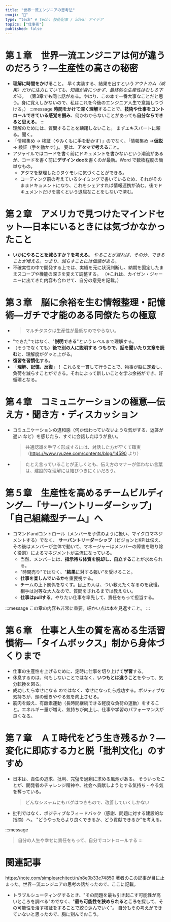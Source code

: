 ```yaml
---
title: "世界一流エンジニアの思考法"
emoji: "🤔"
type: "tech" # tech: 技術記事 / idea: アイデア
topics: ["仕事術"]
published: false
---
```


# 第１章　世界一流エンジニアは何が違うのだろう？―生産性の高さの秘密

- **理解に時間をかける**こと。
  早く実装する、結果を出すという*アウトカム（成果）だけに注力していても、知識が身につかず、最終的な生産性はむしろ下がる*。
  （第3章でも同じ話がある。やはり、この本で一番大事なことだと思う。身に覚えしかないので、私はこれを今後のエンジニア人生で意識しつづける。）
  :::message
  **時間をかけて深く理解**することで、**技術や仕事をコントロールできている感覚を掴み**、何かわからないことがあっても**自分ならできると思える**。
  :::
- 理解のためには、質問することを躊躇しないこと。
  まずエキスパートに頼る。聞く。
- 「情報集め → 検証（やみくもに手を動かす）」のでなく、「情報集め →**仮説**→ 検証（手を動かす）」。
  要は、**アタマで考える**こと。
- アジャイルではコードを書く前にドキュメントを書かないという潮流があるが、コードを書く前に**デザイン doc**を書くのが最新。Word で数枚程度の簡単なもの。
  - アタマを整理したりヌケモレに気づくことができる。
  - コーディング前の考えているタイミングで書いているため、それがそのままドキュメントになり、これをシェアすれば情報連携が済む。後でドキュメントだけを書くという退屈なことをしないで済む。

# 第２章　アメリカで見つけたマインドセット―日本にいるときには気づかなかったこと

- **いかにやることを減らすか？を考える**。
  *やることが減れば、その分、できることが増える。つまり、減らすことには価値がある。*
- 不確実性の中で開発する上では、実績を元に状況判断し、納期を固定したままスコープや機能の深さを変えて調整する。
  （※これは、カイゼン・ジャーニーに出てきた内容も合わせて、自分の意見を記載。）

# 第３章　脳に余裕を生む情報整理・記憶術―ガチで才能のある同僚たちの極意

- >マルチタスクは生産性が最低なのでやらない。
- "できた"ではなく、"**説明できる**"というレベルまで理解する。
- （そうでなくても）**後で別の人に説明する つもりで、話を聞いたり文章を読む**と、理解度がグッと上がる。
- **復習を習慣化**する。
- 「**理解、記憶、反復**」！
  これらを一貫して行うことで、物事が脳に定着し、負荷を減らすことができる。それによって新しいことを学ぶ余裕ができ、好循環となる。

# 第４章　コミュニケーションの極意―伝え方・聞き方・ディスカッション

- コミュニケーションの違和感（何か伝わっていないような気がする、返答が遅い など）を感じたら、すぐに会話したほうが良い。
  >共通認識を手早く形成するには、対話した方が早くて確実
  （https://www.ryuzee.com/contents/blog/14590 より）
- >たとえ言っていることが正しくとも、伝え方のマナーが伴わない言葉は、建設的な理解には結びつきにくいだろう。

# 第５章　生産性を高めるチームビルディング―「サーバントリーダーシップ」「自己組織型チーム」へ
- コマンドandコントロール（メンバーを子供のように扱い、マイクロマネジメントする）でなく、
  **サーバントリーダーシップ**（ビジョンとKPIは伝え、その後はメンバーが主体で動いて、マネージャーはメンバーの障害を取り除く役割）によるマネジメントが主流になっている。
  - 当然、メンバーには、**指示待ち体質を脱却し、自立する**ことが求められる。
  - "時間売り"ではなく、"**結果**に対する報い"を受けること。
  - **仕事を楽しんでいるか**を重要視する。
  - チームの上下関係をなくす。目上の人は、つい教えたくなるのを我慢。相手は対等な大人なので、質問をされるまでは教えない。
  - **仕事はpullする**。やりたい仕事を率先して、責任をもって担当する。

:::message
この章の内容も非常に重要。細かい点は本を見返すこと。
:::

# 第６章　仕事と人生の質を高める生活習慣術―「タイムボックス」制から身体づくりまで
- 仕事の生産性を上げるために、定時に仕事を切り上げて**学習**する。
- 休息するのは、何もしないことではなく、**いつもとは違うこと**をやって、気分転換を図る。
- 成功したら幸せになる のではなく、幸せになったら成功する。ポジティブな気持ちが、頭の働きややる気を向上させる。
- 筋肉を鍛え、有酸素運動（長時間継続できる軽度な負荷の運動）をすること。エネルギー量が増え、気持ちが向上し、仕事や学習のパフォーマンスが良くなる。

# 第７章　ＡＩ時代をどう生き残るか？―変化に即応する力と脱「批判文化」のすすめ
- 日本は、責任の追求、批判、完璧を過剰に求める風潮がある。
  そういったことが、開発者のチャレンジ精神や、社会へ貢献しようとする気持ち・やる気を奪っている。
  >どんなシステムにもバグはつきもので、改善していくしかない
- 批判ではなく、ポジティブなフィードバック（感謝、問題に対する建設的な指摘）へ。
  "どうやったらより良くできるか、どう貢献できるか"を考える。

:::message
>自分の人生や幸せに責任をもって、自分でコントロールする
:::

# 関連記事
https://note.com/simplearchitect/n/n8e0b33c74850
著者のこの記事が目に止まった。世界一流エンジニアの思考の話だったので、ここに記載。

- トラブルシューティングするとき、"その問題を最も引き起こす可能性が高いところを調べる"のでなく、"**最も可能性を狭められるところ**を探して、その可能性を潰す検証をすることで絞り込んでいく"。
  自分もその考えができていないと思ったので、胸に刻んでおこう。